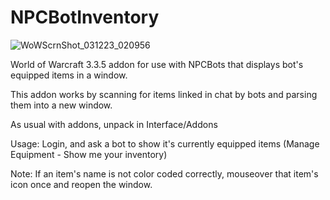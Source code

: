 # NPCBotInventory
![WoWScrnShot_031223_020956](https://user-images.githubusercontent.com/50698894/224517170-1b61be47-9b9d-43c6-8267-1eb0d972d4b3.jpg)

World of Warcraft 3.3.5 addon for use with NPCBots that displays bot's equipped items in a window.

This addon works by scanning for items linked in chat by bots and parsing them into a new window.

As usual with addons, unpack in Interface/Addons

Usage: Login, and ask a bot to show it's currently equipped items (Manage Equipment - Show me your inventory)

Note: If an item's name is not color coded correctly, mouseover that item's icon once and reopen the window.  

